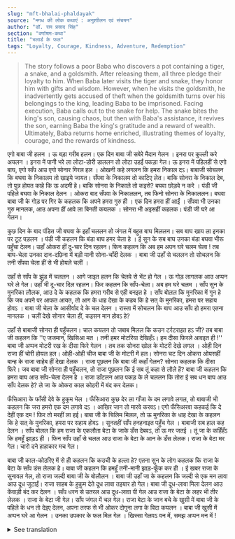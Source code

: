 ```yaml
---
slug: "mft-bhalai-phaldayak"
source: "मगध की लोक कथाएं : अनुशाीलन एवं संचयन"
author: "डॉ. राम प्रसाद सिंह"
section: "वर्णाश्रम-कथा"
title: "भलार्ड के फल"
tags: "Loyalty, Courage, Kindness, Adventure, Redemption"
---
```

<blockquote>
The story follows a poor Baba who discovers a pot containing a tiger, a snake, and a goldsmith. After releasing them, all three pledge their loyalty to him. When Baba later visits the tiger and snake, they honor him with gifts and wisdom. However, when he visits the goldsmith, he inadvertently gets accused of theft when the goldsmith turns over his belongings to the king, leading Baba to be imprisoned. Facing execution, Baba calls out to the snake for help. The snake bites the king's son, causing chaos, but then with Baba's assistance, it revives the son, earning Baba the king's gratitude and a reward of wealth. Ultimately, Baba returns home enriched, illustrating themes of loyalty, courage, and the rewards of kindness.
</blockquote>

एगो बाबा जी हलन । ऊ बड़ा गरीब हलन। एक दिन बाबा जी सबेरे मैदान गेलन । इनरा पर कुल्ली करे अयलन । इनरा में पानी भरे ला लोटा-डोरी डाललन तो लोटा उहईं पकड़ा गेल। ऊ इनरा में पहिलहीं से एगो बाघ, एगो साँप आउ एगो सोनार गिरल हल । ओखनी कहे लगलन कि हमरा निकाल दऽ। बाबाजी सोचलन कि बघवा के निकालम तो खाइये जायत। सँपवा के निकालम तो काटिए लेत। बाकि सोनरा के निकाल देब, तो पुन्न होयत काहे कि ऊ अदमी हे। बाकि सोनरा के निकाले तो कइसे? बघवा छोड़वे न करे । पंडी जी पहिले बघवा के निकाल देलन । ओकरा बाद सँपवा के निकाललन, तब फिनो सोनरा के निकाललन। बघवा बाबा जी के गोड़ पर गिर के कहलक कि अपने हमरा गुरु ही । एक दिन हमरा हीं आईं । सँपवा भी उनका गुरु मानलक, आउ अपना हीं आवे ला बिनती कयलक । सोनरा भी अइसहीं कहलक। पंडी जी घरे आ गेलन।
 
कुछ दिन के बाद पंडित जी बघवा के इहाँ चललन तो जंगल में बहुत बाघ मिललन। सब बाघ खाय ला इनका पर टूट पड़लन । पंडी जी कहलन कि बंडा बाघ हमर चेला हे । ई सुन के सब बाघ उनका बंडा बघवा भीरू पहुँचा देलन। उहाँ ओकरा हीं दू-चार दिन रहलन। फिन कहलन कि अब हम अपन घरे चलम चेला ! तब बाघ-चेला उनका दान-दछिना में बड़ी मानी सोना-चाँदी देलक । बाबा जी उहाँ से चललन तो सोचलन कि तनी सँपवा चेला हीं से भी होयले चलीं । 

उहाँ से साँप के झुंड में चललन । आगे जाइत हलन कि चेलवे से भेंट हो गेल । ऊ गोड़ लागलक आउ अप्पन घरे ले गेल। उहाँ भी दू-चार दिल रहलन। फिर कहलन कि साँप-चेला। अब हम घरे चलम । साँप सुन के मुनरिका लौलक, आउ दे के कहलक कि हमरा गरीब से एही बनइत हे । साँप बोलल कि मुनरिका में गुन हे कि जब अपने पर आफत आयत, तो आग के धाह देखा के कहब कि हे सत् के मुनरिका, हमरा पर सहाय होवऽ । बाबा जी चेला के आसीर्वाद दे के चल देलन । रास्ता में सोचलन कि बाघ आउ साँप हो हमरा एतना मानलक । चलीं देखे सोनार चेला हीं, कइसन मान होवऽ हे? 

उहाँ से बाबाजी सोनरा ही पहुँचलन। चाल कयलन तो जबाब मिलल कि कउन टर्रटराइत हऽ जी? तब बाबा जी कहलन कि ''ए जजमान, खिसिआ मत । तनी हमर मोटरिया देखिहँऽ। हम दीसा फिरले आवइत ही !'' बाबा जी अप्पन मोटरी रख के दीसा फिरे गेलन । तब तक सोनरा खोल के मोटरी देखे लगल । ओही दिन राजा हीं चोरी होयल हल। ओही-ओही चीज बाबा जी के मोटरी में हल। सोनरा चट दिन ओकरा ओयसहीं बान्ह के राजा साहेब हीं देखा देलक । राजा पूछलन कि बाबा जी कहाँ गेलन? सोनरा कहलक कि दीसा फिरे। जब बाबा जी सोनरा ही पहुँचलन, तो राजा पूछलन कि ई सब तूं कहा से लौले हें? बाबा जी कहलन कि हमरा बाघ आउ साँप-चेला देलन हे । राजा डाँटलन आउ पकड़ के ले चललन कि तोरा ई सब धन बाघ आउ साँप देलक हे? ले जा के ओकरा काल कोठरी में बंद कर देलक। 

फँसिआरा के फाँसी देवे के हुकुम भेल । फँसिआरा कुछ देर ला गाँजा के दम लगावे लगल, तो बाबाजी भी कहलन कि जरा हमरो एक दम लगावे दऽ । आखिर जान तो मारवे करवऽ। एगो फँसिअरवा कहकई कि दे देहीं एक दम ! फिर तो मरहीं ला हई। बाबा जी के चिलिम मिलल, तो ऊ मुनरिका के धाह देखा के कहलन कि हे सत् के मुनरिका, हमरा पर सहाय होवऽ । सुनतहीं साँप हनहनाइत पहुँच गेल । बाबाजी सब हाल कह देलन । साँप बोलल कि हम राजा के एकलौता बेटा के जाके डँस देबवऽ, तो ऊ मर जतई । तूं जा के कहिँहँऽ कि हमहूँ झाड़ऽ ही । फिन साँप उहाँ से चलल आउ राजा के बेटा के आन के डँस लेलक। राजा के बेटा मर गेल। चारो दने हाहाकार मच गेल। 

बाबा जी काल-कोठरिए में से ही कहलन कि कउची के हल्ला हे? एतना सुन के लोग कहलक कि राजा के बेटा के साँप डंस लेलक हे। बाबा जी कहलन कि हमहूँ तनी-मानी झाड़-फूँक कर ही । ई खबर राजा के सुनावल गेल, तो राजा जल्दी बाबा जी के बोलौलन । बाबा जी उहाँ जा के कहलन कि जल्दी से एक मन लावा आउ दूध जुटाईं। राजा साहब के हुकुम देते दूध लावा तइयार हो गेल। बाबा जी दूध-लावा मिला देलन आउ केंवाड़ी बंद कर देलन । साँप धरन से उतरल आउ दूध-लावा पी गेल आउ राजा के बेटा के लहर भी तीर लेलक । राजा के बेटा जी गेल। साँप जंगल में चल गेल। राजा बेटा के जान बचे के खुसी में बाबा जी के पहिले के धन तो देइए देलन, अपना तरफ से भी ओकर दोगुना लगा के विदा कयलन । बाबा जी खुसी में अप्पन घरे आ गेलन । उनका उपकार के फल मिल गेल । खिस्सा गेलवऽ वन में, समझ अप्पन मन में !

<details>
<summary>See translation</summary>

Once, there was a Baba who was very poor. One day, he went to the field in the morning. While digging, he found a pot that was stuck in the ground containing water. Inside the pot, there was already a tiger, a snake, and a golden man (goldsmith). They pleaded with him to let them out. Baba thought that if he released the tiger, it would eat him, and if he freed the snake, it would bite him. But he could let the goldsmith out because he was a human. However, how could he get the goldsmith out? The tiger wouldn't allow him. The priest released the tiger first. After that, he let the snake out, and then finally the goldsmith. The tiger fell at Baba's feet and said, "You are my guru. One day, I will come to you." The snake also accepted him as his guru and requested him to come to visit. The goldsmith said the same. Then the priest returned home.

A few days later, the priest went to the tiger, and he found many tigers in the forest. All the tigers pounced on him wanting to eat him. The priest said, "This is my disciple, the tiger." Hearing this, all the tigers accepted him as a disciple. He stayed there for two to four days. Then he said, "Now I will return home, disciple!" The tiger-disciple offered him a considerable amount of gold and silver as a gift. As Baba left, he thought about whether he could also visit the snake disciple.

He then went to the snake's den. As he was going forward, he met the disciple. The disciple bowed down to him and took him to his place. He stayed there for two to four days. Then he said, "Snake-disciple, now I will go home." Upon hearing this, the snake's disciple came back and said, "This is what is appropriate for a poor person like me." The snake said, "There is a power in the snake that whenever a calamity strikes you, you should call out to the truth with a voice saying, 'Oh, true snake, help me!'" Baba blessed the disciple and departed. On the way, he thought about how respected he was by the tiger and the snake. "Let's see how respected I am by the goldsmith disciple!"

From there, Baba reached the goldsmith's place. When he arrived, he was asked, "Who is making such a ruckus?" Baba replied, "Oh, my host, don't be upset. Just look at my belongings. I will return shortly!" Baba placed his belongings and went out. By then, the goldsmith had opened his belongings to see. On that very day, a robbery had occurred in the kingdom, and the things in Baba's belongings belonged to the king. The goldsmith immediately bound them and took them to the king. The king inquired, "Where has Baba gone?" The goldsmith replied, "He has returned." When Baba reached the goldsmith's place, the king asked, "Where did you find all this?" Baba replied, "The tiger and snake disciples gave them to me." The king scolded him and took him away, saying, "Did the tiger and the snake give you all this wealth?" They imprisoned him in a dungeon.

An order was given to hang the prisoner. The prisoner began to smoke ganja, and Baba also asked him to let him take a puff. After all, they were both going to be killed. One of the prisoners said, "Go on, give me a puff! Then I will die." Baba got a chillum (a smoking pipe) and showed the power of the snake, saying, "Oh, true snake, help me!" The snake heard this and hurriedly came. Baba explained everything. The snake said, "I will go and bite the king's only son, and he will die. You go and say that I too am chanting the mantra." Then the snake left and bit the king's son. The king's son died. There was chaos all around.

From the dungeon, Baba called out, "What's all this commotion?" Upon hearing this, people said, "The snake has bitten the king's son." Baba replied, "I will also chant a mantra!" When this news reached the king, he quickly summoned Baba. Baba went there and said, "Quickly, bring some milk!" The king ordered for milk to be fetched, and it was prepared. Baba mixed the milk with a spell and closed the lid. The snake descended and drank the milk, and also revived the king's son. The king's son came back to life. The snake returned to the forest. The king, overjoyed at his son's revival, presented all the wealth initially given to Baba and also doubled it as a farewell gift. Baba returned home happily. He reaped the rewards of his service. The tale concluded in the forest; understand it in your heart!
</details>